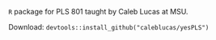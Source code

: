 `R` package for PLS 801 taught by Caleb Lucas at MSU.

Download: `devtools::install_github("caleblucas/yesPLS")`
